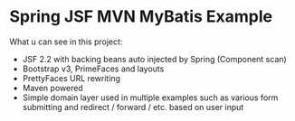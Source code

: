 # Spring JSF MVN MyBatis Example

What u can see in this project:
- JSF 2.2 with backing beans auto injected by Spring (Component scan)
- Bootstrap v3, PrimeFaces and layouts
- PrettyFaces URL rewriting
- Maven powered
- Simple domain layer used in multiple examples such as various form submitting
 and redirect / forward / etc. based on user input